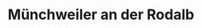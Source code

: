 ---
title: Münchweiler an der Rodalb
url: /muenchweiler-an-der-rodalb/
latitude: 49.212
longitude: 7.681
---